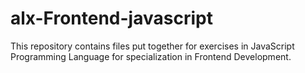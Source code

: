 # alx-Frontend-javascript

This repository contains files put together for exercises in JavaScript Programming Language for specialization in Frontend Development.
